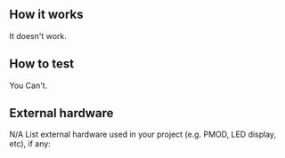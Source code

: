 <!---

This file is used to generate your project datasheet. Please fill in the information below and delete any unused
sections.

You can also include images in this folder and reference them in the markdown. Each image must be less than
512 kb in size, and the combined size of all images must be less than 1 MB.
-->

## How it works

It doesn't work.

## How to test

You Can't.

## External hardware

N/A
List external hardware used in your project (e.g. PMOD, LED display, etc), if any:

